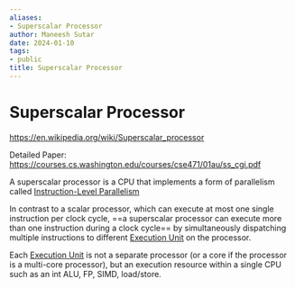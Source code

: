 ```yaml
---
aliases:
- Superscalar Processor
author: Maneesh Sutar
date: 2024-01-10
tags:
- public
title: Superscalar Processor
---
```


# Superscalar Processor

<https://en.wikipedia.org/wiki/Superscalar_processor>

Detailed Paper: <https://courses.cs.washington.edu/courses/cse471/01au/ss_cgi.pdf>

A superscalar processor is a CPU that implements a form of parallelism called [Instruction-Level Parallelism](parallelism_overview.md)

In contrast to a scalar processor, which can execute at most one single instruction per clock cycle, ==a superscalar processor can execute more than one instruction during a clock cycle== by simultaneously dispatching multiple instructions to different [Execution Unit](execution_unit_in_cpu.md) on the processor.

Each [Execution Unit](execution_unit_in_cpu.md) is not a separate processor (or a core if the processor is a multi-core processor), but an execution resource within a single CPU such as an int ALU, FP, SIMD, load/store.
